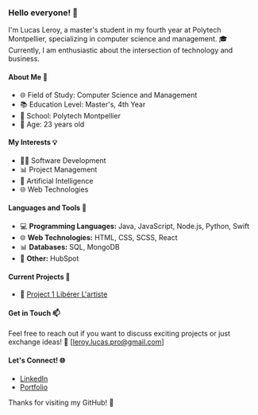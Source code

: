 ### Hello everyone! 👋

I'm Lucas Leroy, a master's student in my fourth year at Polytech Montpellier, specializing in computer science and management. 🎓 Currently, I am enthusiastic about the intersection of technology and business.

#### About Me 🚀

- 🌐 Field of Study: Computer Science and Management
- 📚 Education Level: Master's, 4th Year
- 🏫 School: Polytech Montpellier
- 🎉 Age: 23 years old

#### My Interests 💡

- 👩‍💻 Software Development
- 📊 Project Management
- 🤖 Artificial Intelligence
- 🌐 Web Technologies

#### Languages and Tools 🔧

- 💻 **Programming Languages:** Java, JavaScript, Node.js, Python, Swift
- 🌐 **Web Technologies:** HTML, CSS, SCSS, React
- 📊 **Databases:** SQL, MongoDB
- 🚀 **Other:** HubSpot

#### Current Projects 🚧

- 🌟 [Project 1 Libérer L'artiste](https://liberer-lartiste.onrender.com)


#### Get in Touch 📫

Feel free to reach out if you want to discuss exciting projects or just exchange ideas! 📧 [leroy.lucas.pro@gmail.com]

#### Let's Connect! 🌐

- [LinkedIn](https://www.linkedin.com/in/lucas-leroy-3a9530261/)
- [Portfolio](link_to_your_portfolio)

Thanks for visiting my GitHub! 🚀
